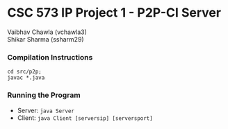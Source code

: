 # CSC 573 IP Project 1 - P2P-CI Server
Vaibhav Chawla (vchawla3)  
Shikar Sharma (ssharm29)

### Compilation Instructions
`cd src/p2p;`  
`javac *.java`

### Running the Program
* Server: `java Server`
* Client: `java Client [serversip] [serversport]`